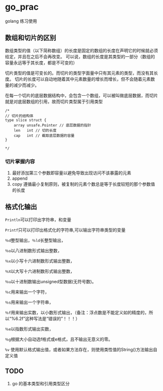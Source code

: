 # go_prac


golang 练习使用

## 数组和切片的区别

数组类型的值（以下简称数组）的长度是固定的数组的长度在声明它的时候就必须给定，并且在之后不会再改变。
可以说，数组的长度是其类型的一部分（数组的容量永远等于其长度，都是不可变的）

切片类型的值是可变长的。而切片的类型字面量中只有其元素的类型，而没有其长度。
切片的长度可以自动地随着其中元素数量的增长而增长，但不会随着元素数量的减少而减少。

在每一个切片的底层数据结构中，会包含一个数组，可以被叫做底层数据，而切片就是对底层数组的引用，故而切片类型属于引用类型

```
/*
// 切片的结构体
type slice struct {
    array unsafe.Pointer // 底层数据的指针
    len   int // 切的长度
    cap   int // 截取底层数据的容量
}

*/
```

### 切片掌握内容

1. 最好添加第三个参数即容量以避免导致出现访问不该暴露的元素
2. append
3. copy 遵循最小复制原则，被复制的元素个数总是等于长度较短的那个参数值的长度

## 格式化输出
``Println``可以打印出字符串，和变量


``Printf``只可以打印出格式化的字符串,可以输出字符串类型的变量


``％d``整型输出，``％ld``长整型输出，

``％o``以八进制数形式输出整数，

``％x``以小写十六进制数形式输出整数，

``％X``以大写十六进制数形式输出整数，

``％u``以十进制数输出unsigned型数据(无符号数)。

``％c``用来输出一个字符，

``％s``用来输出一个字符串，

``％f``用来输出实数，以小数形式输出，（备注：浮点数是不能定义如的精度的，所以“%6.2f”这种写法是“错误的”！！！）

``％e``以指数形式输出实数，

``％g``根据大小自动选f格式或e格式，且不输出无意义的零。

``%v``	使用默认格式输出值，或者如果方法存在，则使用类性值的String()方法输出自定义值


## TODO

1. go 的基本类型和引用类型区分